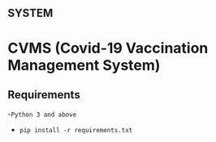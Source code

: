 ## SYSTEM
# CVMS (Covid-19 Vaccination Management System)
## Requirements
-`Python 3 and above`
- `pip install -r requirements.txt`
